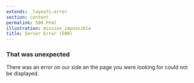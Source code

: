 ```yaml
---
extends: _layouts.error
section: content
permalink: 500.html
illustration: mission_impossible
title: Server Error (500)
---
```


### That was unexpected

There was an error on our side an the page you were looking for could not be displayed.
